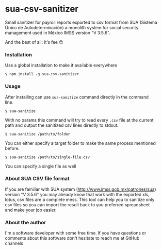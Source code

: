 # sua-csv-sanitizer
Small sanitizer for payroll reports exported to csv format from SUA (Sistema Único de Autodeterminación) a monolith system for social security management used in México IMSS version "V 3.5.6".

And the best of all: It's fee 😉

### Installation
Use a global installation to make it available everywhere 
```
$ npm install -g sua-csv-sanitizer
```

### Usage

After installing can use `sua-sanitize` command directly in the command line.

```
$ sua-sanitize
```
With no params this command will try to read every `.csv` file at the current path and output the sanitized csv lines directly to stdout.

```
$ sua-sanitize /path/to/folder
```
You can either specify a target folder to make the same process mentioned before.


```
$ sua-sanitize /path/to/single-file.csv
```
You can specify a single file as well

### About SUA CSV file format
If you are familiar with SUA system (http://www.imss.gob.mx/patrones/sua) version "V 3.5.6" you may already know that work with the exported xls, lotus, csv files are a complete mess. This tool can help you to sanitize only csv files so you can import the result back to you preferred spreadsheet and make your job easier.



### About the author
I'm a software developer with some free time.
If you have questions or comments about this software don't hesitate to reach me at GitHub channels
